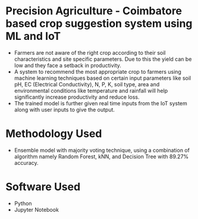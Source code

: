 # Precision Agriculture - Coimbatore based crop suggestion system using ML and IoT

- Farmers are not aware of the right crop according to their soil characteristics and site specific parameters. Due to this the yield can be low and they face a setback in productivity.
- A system to recommend the most appropriate crop to farmers using machine learning techniques based on certain input parameters like soil pH, EC (Electrical Conductivity), N, P, K, soil type, area and environmental conditions like temperature and rainfall will help significantly increase productivity and reduce loss.
- The trained model is further given real time inputs from the IoT system along with user inputs to give the output.

# Methodology Used

- Ensemble model with majority voting technique, using a combination of algorithm namely Random Forest, kNN, and Decision Tree with 89.27% accuracy.

# Software Used

- Python
- Jupyter Notebook